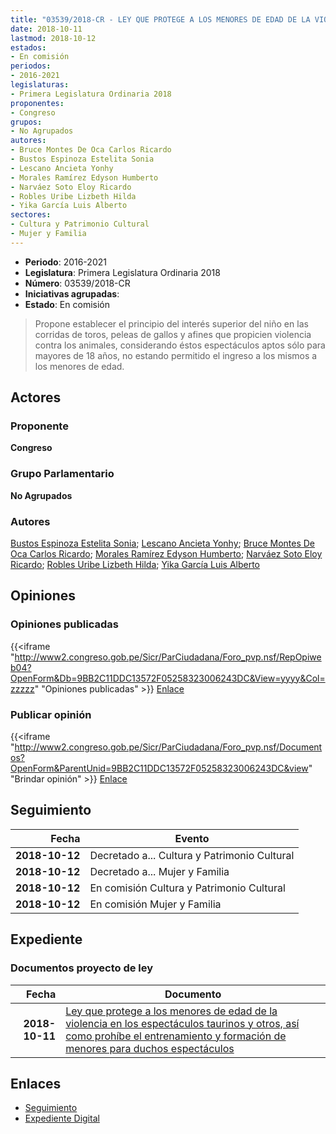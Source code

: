 ```yaml
---
title: "03539/2018-CR - LEY QUE PROTEGE A LOS MENORES DE EDAD DE LA VIOLENCIA EN LOS ESPECTÁCULOS TAURINOS Y OTROS, ASÍ COMO PROHÍBE EL ENTRENAMIENTO Y FORMACIÓN DE MENORES PARA DICHO ESPECTÁCULOS"
date: 2018-10-11
lastmod: 2018-10-12
estados:
- En comisión
periodos:
- 2016-2021
legislaturas:
- Primera Legislatura Ordinaria 2018
proponentes:
- Congreso
grupos:
- No Agrupados
autores:
- Bruce Montes De Oca Carlos Ricardo
- Bustos Espinoza Estelita Sonia
- Lescano Ancieta Yonhy
- Morales Ramírez Edyson Humberto
- Narváez Soto Eloy Ricardo
- Robles Uribe Lizbeth Hilda
- Yika García Luis Alberto
sectores:
- Cultura y Patrimonio Cultural
- Mujer y Familia
---
```

- **Periodo**: 2016-2021
- **Legislatura**: Primera Legislatura Ordinaria 2018
- **Número**: 03539/2018-CR
- **Iniciativas agrupadas**: 
- **Estado**: En comisión

> Propone establecer el principio del interés superior del niño en las corridas de toros, peleas de gallos y afines que propicien violencia contra los animales, considerando éstos espectáculos aptos sólo para mayores de 18 años, no estando permitido el ingreso a los mismos a los menores de edad.


## Actores

### Proponente

**Congreso**

### Grupo Parlamentario

**No Agrupados**

### Autores

[Bustos Espinoza Estelita Sonia](mailto:mailto:ebustos@congreso.gob.pe); [Lescano Ancieta Yonhy](mailto:mailto:ylescano@congreso.gob.pe); [Bruce Montes De Oca Carlos Ricardo](mailto:mailto:cbruce@congreso.gob.pe); [Morales Ramírez Edyson Humberto](mailto:mailto:emorales@congreso.gob.pe); [Narváez Soto Eloy Ricardo](mailto:mailto:enarvaez@congreso.gob.pe); [Robles Uribe Lizbeth Hilda](mailto:mailto:lroblesu@congreso.gob.pe); [Yika García Luis Alberto](mailto:mailto:lyika@congreso.gob.pe)

## Opiniones

### Opiniones publicadas

{{<iframe "http://www2.congreso.gob.pe/Sicr/ParCiudadana/Foro_pvp.nsf/RepOpiweb04?OpenForm&Db=9BB2C11DDC13572F05258323006243DC&View=yyyy&Col=zzzzz" "Opiniones publicadas" >}}
[Enlace](http://www2.congreso.gob.pe/Sicr/ParCiudadana/Foro_pvp.nsf/RepOpiweb04?OpenForm&Db=9BB2C11DDC13572F05258323006243DC&View=yyyy&Col=zzzzz)

### Publicar opinión

{{<iframe "http://www2.congreso.gob.pe/Sicr/ParCiudadana/Foro_pvp.nsf/Documentos?OpenForm&ParentUnid=9BB2C11DDC13572F05258323006243DC&view" "Brindar opinión" >}}
[Enlace](http://www2.congreso.gob.pe/Sicr/ParCiudadana/Foro_pvp.nsf/Documentos?OpenForm&ParentUnid=9BB2C11DDC13572F05258323006243DC&view)


## Seguimiento

| Fecha | Evento |
|------:|--------|
| **2018-10-12** | Decretado a... Cultura y Patrimonio Cultural |
| **2018-10-12** | Decretado a... Mujer y Familia |
| **2018-10-12** | En comisión Cultura y Patrimonio Cultural |
| **2018-10-12** | En comisión Mujer y Familia |

## Expediente

### Documentos proyecto de ley

| Fecha | Documento |
|------:|-----------|
| **2018-10-11** | [Ley que protege a los menores de edad de la violencia en los espectáculos taurinos y otros, así como prohíbe el entrenamiento y formación de menores para duchos espectáculos](http://www.leyes.congreso.gob.pe/Documentos/2016_2021/Proyectos_de_Ley_y_de_Resoluciones_Legislativas/PL0353920181011..pdf) |

## Enlaces

- [Seguimiento](http://www2.congreso.gob.pe/Sicr/TraDocEstProc/CLProLey2016.nsf/f7fff46988ca05b1052578e100829cc7/bd7ab577a20a1e4b0525832300765c4b?OpenDocument)
- [Expediente Digital](http://www2.congreso.gob.pe/Sicr/TraDocEstProc/Expvirt_2011.nsf/visbusqptramdoc1621/03539?opendocument)

